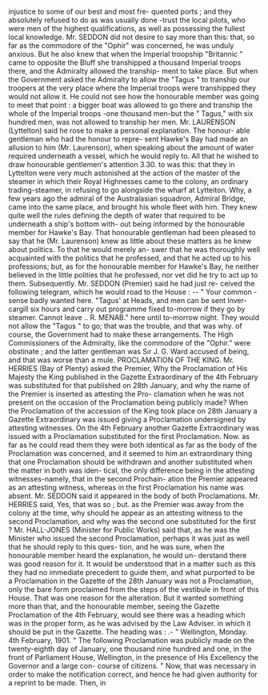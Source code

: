 injustice to some of our best and most fre- quented ports ; and they absolutely refused to do as was usually done -trust the local pilots, who were men of the highest qualifications, as well as possessing the fullest local knowledge. Mr. SEDDON did not desire to say more than this: that, so far as the commodore of the "Ophir" was concerned, he was unduly anxious. But he also knew that when the Imperial troopship "Britannic " came to opposite the Bluff she transhipped a thousand Imperial troops there, and the Admiralty allowed the tranship- ment to take place. But when the Government asked the Admiralty to allow the "Tagus " to tranship our troopers at the very place where the Imperial troops were transhipped they would not allow it. He could not see how the honourable member was going to meet that point : a bigger boat was allowed to go there and tranship the whole of the Imperial troops -one thousand men-but the " Tagus," with six hundred men, was not allowed to tranship her men. Mr. LAURENSON (Lyttelton) said he rose to make a personal explanation. The honour- able gentleman who had the honour to repre- sent Hawke's Bay had made an allusion to him (Mr. Laurenson), when speaking about the amount of water required underneath a vessel, which he would reply to. All that he wished to draw honourable gentlemen's attention 3.30. to was this: that they in Lyttelton were very much astonished at the action of the master of the steamer in which their Royal Highnesses came to the colony, an ordinary trading-steamer, in refusing to go alongside the wharf at Lytteiton. Why, a few years ago the admiral of the Australasian squadron, Admiral Bridge, came into the same place, and brought his whole fleet with him. They knew quite well the rules defining the depth of water that required to be underneath a ship's bottom with- out being informed by the honourable member for Hawke's Bay. That honourable gentleman had been pleased to say that he (Mr. Laurenson) knew as little about these matters as he knew about politics. To that he would merely an- swer that he was thoroughly well acquainted with the politics that he professed, and that he acted up to his professions; but, as for the honourable member for Hawke's Bay, he neither believed in the little polities that he professed, nor vet did he try to act up to them. Subsequently. Mr. SEDDON (Premier) said he had just re- ceived the following telegram, which he would road to the House : -- " Your common - sense badly wanted here. "Tagus' at Heads, and men can be sent Inver- cargill six hours and carry out programme fixed to-morrow if they go by steamer. Cannot leave .. R. MENAB." here until to-morrow night. They would not allow the "Tagus " to go; that was the trouble, and that was why. of course, the Government had to make these arrangements. The High Commissioners of the Admiralty, like the commodore of the "Ophir." were obstinate ; and the latter gentleman was Sır J. G. Ward accused of being, and that was worse than a mule. PROCLAMATION OF THE KING. Mr. HERRIES (Bay of Plenty) asked the Premier, Why the Proclamation of His Majesty the King published in the Gazette Extraordinary of the 4th February was substituted for that published on 28th January, and why the name of the Premier is inserted as attesting the Pro- clamation when he was not present on the occasion of the Proclamation being publicly made? When the Proclamation of the accession of the King took place on 28th January a Gazette Extraordinary was issued giving a Proclamation undersigned by attesting witnesses. On the 4th February another Gazette Extraordinary was issued with a Proclamation substituted for the first Proclamation. Now. as far as he could read them they were both identical as far as the body of the Proclamation was concerned, and it seemed to him an extraordinary thing that one Proclamation should be withdrawn and another substituted when the matter in both was iden- tical, the only difference being in the attesting witnesses-namely, that in the second Prochain- ation the Premier appeared as an attesting witness, whereas in the first Proclamation his name was absent. Mr. SEDDON said it appeared in the body of both Proclamations. Mr. HERRIES said, Yes, that was so ; but. as the Premier was away from the colony at the time, why should he appear as an attesting witness to the second Proclamation, and why was the second one substituted for the first ? Mr. HALL-JONES (Minister for Public Works) said that, as he was the Minister who issued the second Proclamation, perhaps it was just as well that he should reply to this ques- tion, and he was sure, when the honourable member heard the explanation, he would un- derstand there was good reason for it. It would be understood that in a matter such as this they had no immediate precedent to guide them, and what purported to be a Proclamation in the Gazette of the 28th January was not a Proclamation, only the bare form proclaimed from the steps of the vestibule in front of this House. That was one reason for the alteration. But it wanted something more than that, and the honourable member, seeing the Gazette Proclamation of the 4th February, would see there was a heading which was in the proper form, as he was advised by the Law Adviser. in which it should be put in the Gazette. The heading was : .- " Wellington, Monday. 4th February, 1901. " The following Proclamation was publicly made on the twenty-eighth day of January, one thousand nine hundred and one, in the front of Parliament House, Wellington, in the presence of His Excellency the Governor and a large con- course of citizens. " Now, that was necessary in order to make the notification correct, and hence he had given authority for a reprint to be made. Then, in 